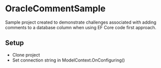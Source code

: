 # OracleCommentSample
Sample project created to demonstrate challenges associated with adding comments to a database column when using EF Core code first approach.

## Setup
- Clone project
- Set connection string in ModelContext.OnConfiguring()
